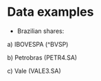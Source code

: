 # Data examples

- Brazilian shares: 

a) IBOVESPA (^BVSP)

b) Petrobras (PETR4.SA)

c) Vale (VALE3.SA)
